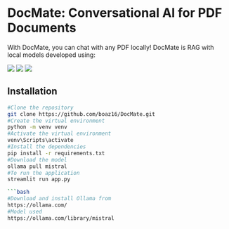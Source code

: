 # DocMate: Conversational AI for PDF Documents

With DocMate, you can chat with any PDF locally! DocMate is RAG with local models developed using:

[![](https://img.shields.io/badge/Ollama-blue)](https://ollama.com/)
[![](https://img.shields.io/badge/Streamlit-orange)](https://streamlit.io/)
[![](https://img.shields.io/badge/Langchain-green)](https://www.langchain.com/)





## Installation

```bash
#Clone the repository
git clone https://github.com/boaz16/DocMate.git
#Create the virtual environment
python -m venv venv
#Activate the virtual environment
venv\Scripts\activate
#Install the dependencies
pip install -r requirements.txt
#Download the model
ollama pull mistral
#To run the application
streamlit run app.py

```bash
#Download and install Ollama from
https://ollama.com/
#Model used
https://ollama.com/library/mistral


